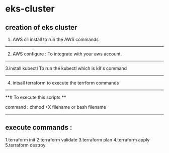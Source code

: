 # eks-cluster
creation of eks cluster 
----------------------------------------------------------
1. AWS cli install to run the AWS commands

-----------------------------------------------------------  
2. AWS configure :
   To integrate with your aws account.

 -----------------------------------------------------------  
3.install kubectl 
   To run the kubectl which is k8's command

------------------------------------------------------------ 
4. intsall terraform 
   to execute the terrform commands
   
-------------------------------------------------------------
**# To execute this scripts **

command : chmod +X filename
                or 
         bash filename

--------------------------------------------------------------
execute commands :
--------------------------------------------------------------
1.terraform init
2.terraform validate 
3.terraform plan 
4.terraform apply 
5.terraform destroy
  
